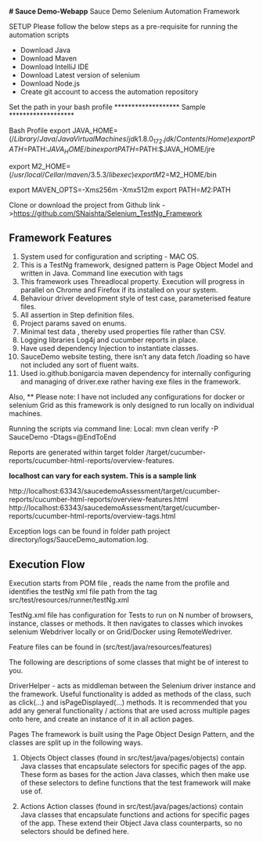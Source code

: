 **# Sauce Demo-Webapp**
Sauce Demo Selenium Automation Framework

SETUP
Please follow the below steps as a pre-requisite for running the automation scripts 

- Download Java
- Download Maven
- Download IntelliJ IDE
- Download Latest version of selenium
- Download Node.js
- Create git account to access the automation repository

Set the path in your bash profile
******************* Sample ******************* 

Bash Profile
export JAVA_HOME=$(/Library/Java/JavaVirtualMachines/jdk1.8.0_172.jdk/Contents/Home)
export PATH=$PATH:$JAVA_HOME/bin
export PATH=$PATH:$JAVA_HOME/jre

export M2_HOME=$(/usr/local/Cellar/maven/3.5.3/libexec)
export M2=$M2_HOME/bin

export MAVEN_OPTS=-Xms256m -Xmx512m
export PATH=$M2:$PATH


Clone or download the project from Github link ->https://github.com/SNaishta/Selenium_TestNg_Framework

Framework Features
------------------------------------------------------------------------------------------------------------------
1. System used for configuration and scripting - MAC OS.
2. This is a TestNg framework, designed pattern is Page Object Model and written in Java. Command line execution with tags
3. This framework uses Threadlocal property. Execution will progress in parallel on Chrome and Firefox if its installed on your system.
4. Behaviour driver development style of test case, parameterised feature files.
5. All assertion in Step definition files.
6. Project params saved on enums.
7. Minimal test data , thereby used properties file rather than CSV.
8. Logging libraries Log4j and cucumber reports in place.
9. Have used dependency Injection to instantiate classes.
10. SauceDemo website testing, there isn’t any data fetch /loading so have not included any sort of fluent waits. 
11. Used io.github.bonigarcia maven dependency for internally configuring and managing of driver.exe rather having exe files in the framework.

Also, ** Please note: I have not included any configurations for docker or selenium Grid as this framework is only designed to run locally on individual machines.

Running the scripts via command line:
Local: mvn clean verify -P SauceDemo -Dtags=@EndToEnd

Reports are generated within target folder
/target/cucumber-reports/cucumber-html-reports/overview-features.

**localhost can vary for each system. This is a sample link**

http://localhost:63343/saucedemoAssessment/target/cucumber-reports/cucumber-html-reports/overview-features.html
http://localhost:63343/saucedemoAssessment/target/cucumber-reports/cucumber-html-reports/overview-tags.html

Exception logs can be found in folder path
project directory/logs/SauceDemo_automation.log.


**Execution Flow**
---------------------------------------------------------------------------------------------------------------------------------
Execution starts from POM file , reads the name from the profile and identifies the testNg xml file path from the tag
 <suiteXmlFile>src/test/resources/runner/testNg.xml</suiteXmlFile>

TestNg.xml file has configuration for Tests to run on N number of browsers, instance, classes or methods.
It then navigates to classes which invokes selenium Webdriver locally or on Grid/Docker using RemoteWedriver.

Feature files can be found in (src/test/java/resources/features)

The following are descriptions of some classes that might be of interest to you.

DriverHelper - acts as middleman between the Selenium driver instance and the framework. 
Useful functionality is added as methods of the class, such as click(...) and isPageDisplayed(...) methods. 
It is recommended that you add any general functionality / actions that are used across multiple pages onto here, and create an instance of it in all action pages. 


Pages
The framework is built using the Page Object Design Pattern, and the classes are split up in the following ways.

1. Objects
Object classes (found in src/test/java/pages/objects) contain Java classes that encapsulate selectors for specific pages of the app. These form as bases for the action Java classes, which then make use of these selectors to define functions that the test framework will make use of.

2. Actions
Action classes (found in src/test/java/pages/actions) contain Java classes that encapsulate functions and actions for specific pages of the app. These extend their Object Java class counterparts, so no selectors should be defined here.
